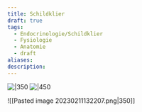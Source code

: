 ```yaml
---
title: Schildklier
draft: true
tags:
  - Endocrinologie/Schildklier
  - Fysiologie
  - Anatomie
  - draft
aliases: 
description:
---
```



![|350](https://i.imgur.com/aZ2pfTI.png)
![|450](https://i.imgur.com/VlKH1ts.png)

![[Pasted image 20230211132207.png|350]]

